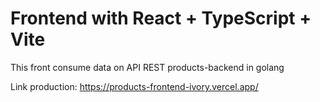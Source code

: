 # Frontend with React + TypeScript + Vite

This front consume data on API REST products-backend in golang

Link production: https://products-frontend-ivory.vercel.app/